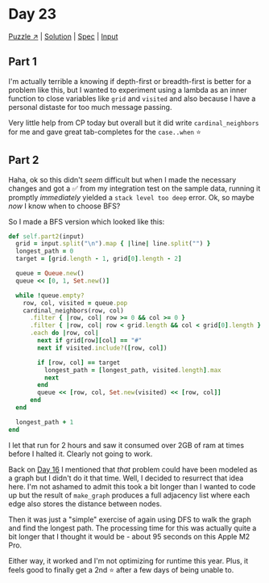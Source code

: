 # Day 23

[Puzzle ↗️](https://adventofcode.com/2023/day/23) |
[Solution](../lib/day23.rb) |
[Spec](../spec/day23_spec.rb) |
[Input](../input/day23.txt)

## Part 1

I'm actually terrible a knowing if depth-first or breadth-first is better for a problem like this, but I wanted to
experiment using a lambda as an inner function to close variables like `grid` and `visited` and also because I have a
personal distaste for too much message passing.

Very little help from CP today but overall but it did write `cardinal_neighbors` for me and gave great tab-completes for
the `case..when` ⭐

## Part 2

Haha, ok so this didn't _seem_ difficult but when I made the necessary changes and got a ✅ from my integration test on
the sample data, running it promptly _immediately_ yielded a `stack level too deep` error. Ok, so maybe _now_ I know
when to choose BFS?

So I made a BFS version which looked like this:

```ruby
def self.part2(input)
  grid = input.split("\n").map { |line| line.split("") }
  longest_path = 0
  target = [grid.length - 1, grid[0].length - 2]

  queue = Queue.new()
  queue << [0, 1, Set.new()]

  while !queue.empty?
    row, col, visited = queue.pop
    cardinal_neighbors(row, col)
      .filter { |row, col| row >= 0 && col >= 0 }
      .filter { |row, col| row < grid.length && col < grid[0].length }
      .each do |row, col|
        next if grid[row][col] == "#"
        next if visited.include?([row, col])

        if [row, col] == target
          longest_path = [longest_path, visited.length].max
          next
        end
        queue << [row, col, Set.new(visited) << [row, col]]
      end
  end

  longest_path + 1
end
```

I let that run for 2 hours and saw it consumed over 2GB of ram at times before I halted it. Clearly not going to work.

Back on [Day 16](./day16.md) I mentioned that _that_ problem could have been modeled as a graph but I didn't do it that
time. Well, I decided to resurrect that idea here. I'm not ashamed to admit this took a bit longer than I wanted to code
up but the result of `make_graph` produces a full adjacency list where each edge also stores the distance between nodes.

Then it was just a "simple" exercise of again using DFS to walk the graph and find the longest path. The processing time
for this was actually quite a bit longer that I thought it would be - about 95 seconds on this Apple M2 Pro.

Either way, it worked and I'm not optimizing for runtime this year. Plus, it feels good to finally get a 2nd ⭐ after a
few days of being unable to.